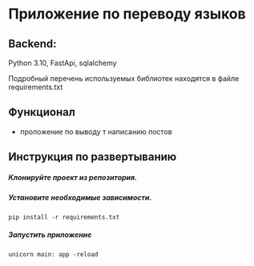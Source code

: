 # Приложение по переводу языков

## Backend:
Python 3.10, FastApi, sqlalchemy

Подробный перечень используемых библиотек находятся в файле requirements.txt

## Функционал
 - проложение по выводу т написанию постов

## Инструкция по развертыванию

##### Клонируйте проект из репозитория.

##### Установите необходимые зависимости.
    pip install -r requirements.txt

##### Запустить приложение
    unicorn main: app -reload
